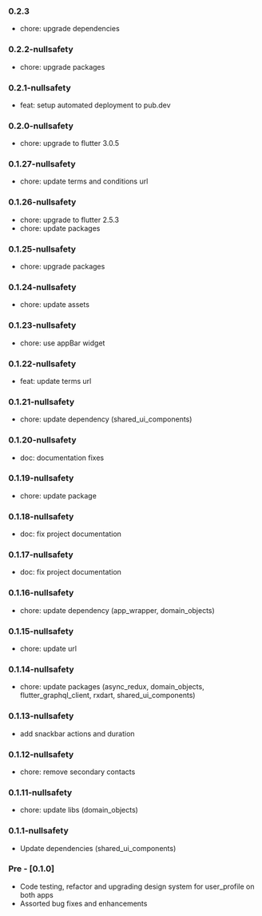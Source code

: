 ### 0.2.3

- chore: upgrade dependencies

### 0.2.2-nullsafety

- chore: upgrade packages

### 0.2.1-nullsafety

- feat: setup automated deployment to pub.dev

### 0.2.0-nullsafety

- chore: upgrade to flutter 3.0.5

### 0.1.27-nullsafety

- chore: update terms and conditions url

### 0.1.26-nullsafety

- chore: upgrade to flutter 2.5.3
- chore: update packages

### 0.1.25-nullsafety

- chore: upgrade packages

### 0.1.24-nullsafety

- chore: update assets

### 0.1.23-nullsafety

- chore: use appBar widget

### 0.1.22-nullsafety

- feat: update terms url

### 0.1.21-nullsafety

- chore: update dependency (shared_ui_components)

### 0.1.20-nullsafety

- doc: documentation fixes

### 0.1.19-nullsafety

- chore: update package

### 0.1.18-nullsafety

- doc: fix project documentation

### 0.1.17-nullsafety

- doc: fix project documentation

### 0.1.16-nullsafety

- chore: update dependency (app_wrapper, domain_objects)

### 0.1.15-nullsafety

- chore: update url

### 0.1.14-nullsafety

- chore: update packages (async_redux, domain_objects, flutter_graphql_client, rxdart, shared_ui_components)

### 0.1.13-nullsafety

- add snackbar actions and duration

### 0.1.12-nullsafety

- chore: remove secondary contacts

### 0.1.11-nullsafety

- chore: update libs (domain_objects)

### 0.1.1-nullsafety

- Update dependencies (shared_ui_components)

### Pre - [0.1.0]

- Code testing, refactor and upgrading design system for user_profile on both apps
- Assorted bug fixes and enhancements
